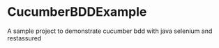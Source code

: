 # CucumberBDDExample
A sample project to demonstrate cucumber bdd with java selenium and restassured
